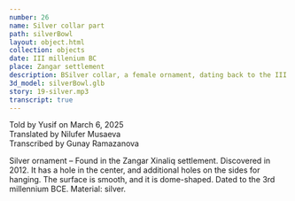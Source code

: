 ```yaml
---
number: 26
name: Silver collar part
path: silverBowl
layout: object.html
collection: objects
date: III millenium BC
place: Zangar settlement
description: BSilver collar, a female ornament, dating back to the III millennium BC, found in the Zangar settlement in 2012 by Idris Aliyev.
3d_model: silverBowl.glb
story: 19-silver.mp3
transcript: true
---
```


<div class="meta">
Told by Yusif on March 6, 2025 <br>
Translated by Nilufer Musaeva<br>
Transcribed by Gunay Ramazanova
</div>

Silver ornament – Found in the Zangar Xinaliq settlement. Discovered in 2012. It has a hole in the center, and additional holes on the sides for hanging. The surface is smooth, and it is dome-shaped. Dated to the 3rd millennium BCE. Material: silver.
